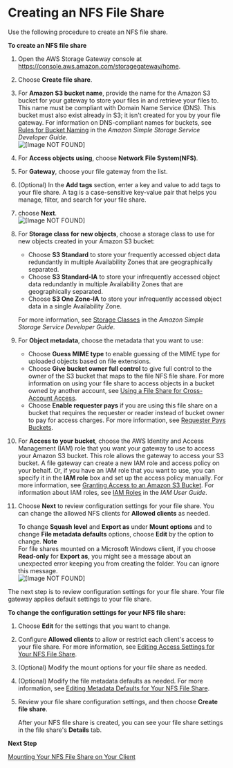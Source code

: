 # Creating an NFS File Share<a name="CreatingAnNFSFileShare"></a>

Use the following procedure to create an NFS file share\.

**To create an NFS file share**

1. Open the AWS Storage Gateway console at [https://console\.aws\.amazon\.com/storagegateway/home](https://console.aws.amazon.com/storagegateway/)\.

1. Choose **Create file share**\.

1. For **Amazon S3 bucket name**, provide the name for the Amazon S3 bucket for your gateway to store your files in and retrieve your files to\. This name must be compliant with Domain Name Service \(DNS\)\. This bucket must also exist already in S3; it isn't created for you by your file gateway\. For information on DNS\-compliant names for buckets, see [Rules for Bucket Naming](https://docs.aws.amazon.com/AmazonS3/latest/dev/BucketRestrictions.html#bucketnamingrules) in the *Amazon Simple Storage Service Developer Guide*\.  
![\[Image NOT FOUND\]](http://docs.aws.amazon.com/storagegateway/latest/userguide/images/create-file-share-3.png)

1. For **Access objects using**, choose **Network File System\(NFS\)**\.

1. For **Gateway**, choose your file gateway from the list\.

1. \(Optional\) In the **Add tags** section, enter a key and value to add tags to your file share\. A tag is a case\-sensitive key\-value pair that helps you manage, filter, and search for your file share\. 

1.  choose **Next**\.   
![\[Image NOT FOUND\]](http://docs.aws.amazon.com/storagegateway/latest/userguide/images/create-file-share-2.png)

1. For **Storage class for new objects**, choose a storage class to use for new objects created in your Amazon S3 bucket:
   + Choose **S3 Standard** to store your frequently accessed object data redundantly in multiple Availability Zones that are geographically separated\.
   + Choose **S3 Standard\-IA** to store your infrequently accessed object data redundantly in multiple Availability Zones that are geographically separated\.
   + Choose **S3 One Zone\-IA** to store your infrequently accessed object data in a single Availability Zone\.

   For more information, see [Storage Classes](https://docs.aws.amazon.com/AmazonS3/latest/dev/storage-class-intro.html) in the *Amazon Simple Storage Service Developer Guide*\.

1. For **Object metadata**, choose the metadata that you want to use:
   + Choose **Guess MIME type** to enable guessing of the MIME type for uploaded objects based on file extensions\.
   + Choose **Give bucket owner full control** to give full control to the owner of the S3 bucket that maps to the file NFS file share\. For more information on using your file share to access objects in a bucket owned by another account, see [Using a File Share for Cross\-Account Access](managing-gateway-file.md#cross-account-access)\.
   + Choose **Enable requester pays** if you are using this file share on a bucket that requires the requester or reader instead of bucket owner to pay for access charges\. For more information, see [Requester Pays Buckets](https://docs.aws.amazon.com/AmazonS3/latest/dev/RequesterPaysBuckets.html)\.

1. For **Access to your bucket**, choose the AWS Identity and Access Management \(IAM\) role that you want your gateway to use to access your Amazon S3 bucket\. This role allows the gateway to access your S3 bucket\. A file gateway can create a new IAM role and access policy on your behalf\. Or, if you have an IAM role that you want to use, you can specify it in the **IAM role** box and set up the access policy manually\. For more information, see [Granting Access to an Amazon S3 Bucket](managing-gateway-file.md#grant-access-s3)\. For information about IAM roles, see [IAM Roles](https://docs.aws.amazon.com/IAM/latest/UserGuide/id_roles.html) in the *IAM User Guide*\. 

1. Choose **Next** to review configuration settings for your file share\. You can change the allowed NFS clients for **Allowed clients** as needed\. 

   To change **Squash level** and **Export as** under **Mount options** and to change **File metadata defaults** options, choose **Edit** by the option to change\.
**Note**  
For file shares mounted on a Microsoft Windows client, if you choose **Read\-only** for **Export as**, you might see a message about an unexpected error keeping you from creating the folder\. You can ignore this message\.  
![\[Image NOT FOUND\]](http://docs.aws.amazon.com/storagegateway/latest/userguide/images/review-file-share.png)  
  


The next step is to review configuration settings for your file share\. Your file gateway applies default settings to your file share\.

**To change the configuration settings for your NFS file share:**

1. Choose **Edit** for the settings that you want to change\.

1. Configure **Allowed clients** to allow or restrict each client's access to your file share\. For more information, see [Editing Access Settings for Your NFS File Share](managing-gateway-file.md#edit-nfs-client)\.

1. \(Optional\) Modify the mount options for your file share as needed\. 

1. \(Optional\) Modify the file metadata defaults as needed\. For more information, see [Editing Metadata Defaults for Your NFS File Share](managing-gateway-file.md#edit-metadata-defaults)\.

1. Review your file share configuration settings, and then choose **Create file share**\. 

   After your NFS file share is created, you can see your file share settings in the file share's **Details** tab\.

**Next Step**

[Mounting Your NFS File Share on Your Client](GettingStartedAccessFileShare.md)